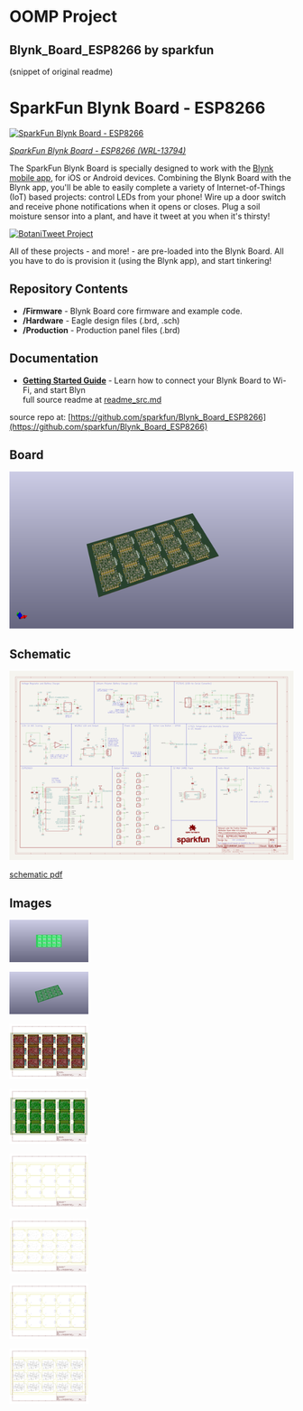 # OOMP Project  
## Blynk_Board_ESP8266  by sparkfun  
  
(snippet of original readme)  
  
SparkFun Blynk Board - ESP8266  
========================================  
  
[![SparkFun Blynk Board - ESP8266](https://cdn.sparkfun.com//assets/parts/1/1/3/6/4/13794-07.jpg)](https://www.sparkfun.com/products/13794)  
  
[*SparkFun Blynk Board - ESP8266 (WRL-13794)*](https://www.sparkfun.com/products/13794)  
  
The SparkFun Blynk Board is specially designed to work with the [Blynk mobile app](http://blynk.cc), for iOS or Android devices. Combining the Blynk Board with the Blynk app, you'll be able to easily complete a variety of Internet-of-Things (IoT) based projects: control LEDs from your phone! Wire up a door switch and receive phone notifications when it opens or closes. Plug a soil moisture sensor into a plant, and have it tweet at you when it's thirsty!  
  
[![BotaniTweet Project](https://cdn.sparkfun.com/r/600-600/assets/learn_tutorials/4/9/0/12-01-project.jpg)](https://learn.sparkfun.com/tutorials/blynk-board-project-guide/)  
  
All of these projects - and more! - are pre-loaded into the Blynk Board. All you have to do is provision it (using the Blynk app), and start tinkering!  
  
Repository Contents  
-------------------  
  
* **/Firmware** - Blynk Board core firmware and example code.  
* **/Hardware** - Eagle design files (.brd, .sch)  
* **/Production** - Production panel files (.brd)  
  
Documentation  
--------------  
* **[Getting Started Guide](https://learn.sparkfun.com/tutorials/getting-started-with-the-sparkfun-blynk-board)** - Learn how to connect your Blynk Board to Wi-Fi, and start Blyn  
  full source readme at [readme_src.md](readme_src.md)  
  
source repo at: [https://github.com/sparkfun/Blynk_Board_ESP8266](https://github.com/sparkfun/Blynk_Board_ESP8266)  
## Board  
  
[![working_3d.png](working_3d_600.png)](working_3d.png)  
## Schematic  
  
[![working_schematic.png](working_schematic_600.png)](working_schematic.png)  
  
[schematic pdf](working_schematic.pdf)  
## Images  
  
[![working_3D_bottom.png](working_3D_bottom_140.png)](working_3D_bottom.png)  
  
[![working_3D_top.png](working_3D_top_140.png)](working_3D_top.png)  
  
[![working_assembly_page_01.png](working_assembly_page_01_140.png)](working_assembly_page_01.png)  
  
[![working_assembly_page_02.png](working_assembly_page_02_140.png)](working_assembly_page_02.png)  
  
[![working_assembly_page_03.png](working_assembly_page_03_140.png)](working_assembly_page_03.png)  
  
[![working_assembly_page_04.png](working_assembly_page_04_140.png)](working_assembly_page_04.png)  
  
[![working_assembly_page_05.png](working_assembly_page_05_140.png)](working_assembly_page_05.png)  
  
[![working_assembly_page_06.png](working_assembly_page_06_140.png)](working_assembly_page_06.png)  
